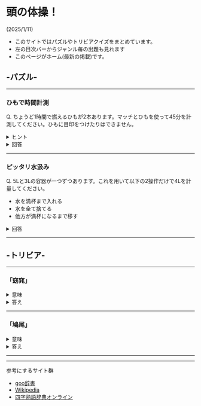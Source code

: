 # 頭の体操！

[](将来的にはhtml、cssで描きたいな〜)

(2025/1/11)

- このサイトではパズルやトリビアクイズをまとめています。
- 左の目次バーからジャンル毎の出題も見れます
- このページがホーム(最新の掲載)です。


## -パズル-

---
### ひもで時間計測
Q. ちょうど1時間で燃えるひもが2本あります。マッチとひもを使って45分を計測してください。ひもに目印をつけたりはできません。
<details>
  <summary> ヒント </summary>
  1時間以外を計測するためにできることを探そう。
  両端から同時に火をつけることで半分の時間を計測できることに気付けるかが勝負である。
</details>
<details>
  <summary> 回答 </summary>
  初めに火を3箇所(一本目の両端と二本目の片端)につけて、一本目が燃え切った時点で30分が計測できる。そのタイミングで二本目の端に火をつけることで、残り30分の半分である15分を加え、目標の45分が測れる。
</details>

---
### ピッタリ水汲み
Q. 5Lと3Lの容器が一つずつあります。これを用いて以下の2操作だけで4Lを計量してください。
- 水を満杯まで入れる
- 水を全て捨てる
- 他方が満杯になるまで移す
<details>
  <summary> 回答 </summary>

- 5L容器を満杯にし、3L容器に移す
- 3L容器の水を捨てて、5L容器の2Lを3L容器に移す
- 5Lを満杯にし、3L容器に1L分移すことで5L容器に4L残る
</details>

---

## -トリビア-

---
### 「窈窕」
<details>
  <summary> 意味 </summary>
  美しくしとやかなさま。上品で奥ゆかしいさま。
</details>
<details>
  <summary> 答え </summary>
  「ようちょう」
</details>

---
### 「鳩尾」
<details>
  <summary> 意味 </summary>
  胸とへその間のへこんだ部分。心窩部（しんかぶ）ともいう。
</details>
<details>
  <summary> 答え </summary>
  「みぞおち」
</details>


---
---
参考にするサイト群
- [goo辞書](https://dictionary.goo.ne.jp/)
- [Wikipedia](https://ja.wikipedia.org/wiki/%E3%83%A1%E3%82%A4%E3%83%B3%E3%83%9A%E3%83%BC%E3%82%B8)
- [四字熟語辞典オンライン](https://yoji.jitenon.jp/)